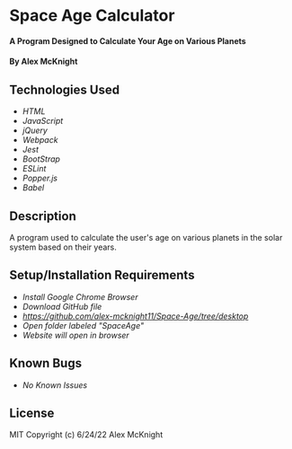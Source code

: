 # Space Age Calculator

#### A Program Designed to Calculate Your Age on Various Planets

#### By Alex McKnight

## Technologies Used

- _HTML_
- _JavaScript_
- _jQuery_
- _Webpack_
- _Jest_
- _BootStrap_
- _ESLint_
- _Popper.js_
- _Babel_

## Description

A program used to calculate the user's age on various planets in the solar system based on their years.

## Setup/Installation Requirements

- _Install Google Chrome Browser_
- _Download GitHub file_
- _https://github.com/alex-mcknight11/Space-Age/tree/desktop_
- _Open folder labeled "SpaceAge"_
- _Website will open in browser_

## Known Bugs

- _No Known Issues_

## License

MIT
Copyright (c) 6/24/22 Alex McKnight